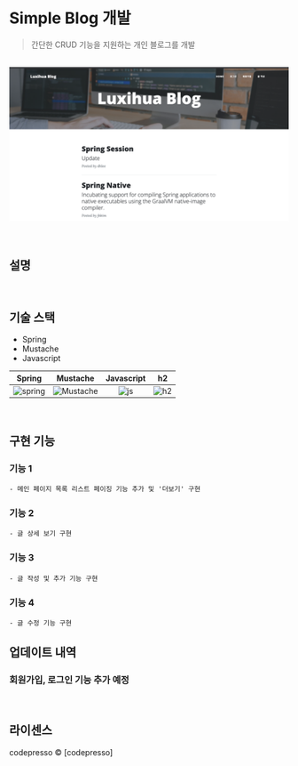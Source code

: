 # Simple Blog 개발
> 간단한 CRUD 기능을 지원하는 개인 블로그를 개발



<p align="center">
  <br>
  <img src="./rd_images/sample.png">
  <br>
</p>



<br>

## 설명



<br>


## 기술 스택

- Spring
- Mustache
- Javascript

| Spring | Mustache | Javascript   |  h2   |
| :--------: | :--------: | :------: | :-----: |
|   ![spring]    |   ![Mustache]    | ![js] | ![h2] |




<br>


## 구현 기능

### 기능 1

    - 메인 페이지 목록 리스트 페이징 기능 추가 및 '더보기' 구현
    

    
### 기능 2

    - 글 상세 보기 구현
    

### 기능 3

    - 글 작성 및 추가 기능 구현
    
    
### 기능 4

    - 글 수정 기능 구현
    
    

## 업데이트 내역


### 회원가입, 로그인 기능 추가 예정



<br>

## 라이센스

codepresso &copy; [codepresso]






<!-- Stack Icon Refernces -->

[spring]: /rd_images/spring.svg
[Mustache]: /rd_images/mustache.svg
[js]: /rd_images/javascript.svg
[h2]: /rd_images/h2.svg


